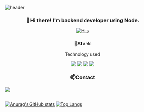 ![header](https://capsule-render.vercel.app/api?type=waving&color=gradient&height=200&text=YoungRockKim&fontAlign=70&fontAlignY=40&animation=twinkling)

<h3 align=center>👋 Hi there! I'm backend developer using Node. </h3>

<div align=center>
  
[![Hits](https://hits.seeyoufarm.com/api/count/incr/badge.svg?url=https%3A%2F%2Fgithub.com%2FYoungRockKim%2FYoungRockKim&count_bg=%2379C83D&title_bg=%23555555&icon=myspace.svg&icon_color=%23E7E7E7&title=hits&edge_flat=false)](https://hits.seeyoufarm.com)

</div>
<h3 align="center">📌Stack</h3>
<p align="center">Technology used</p>
<div align="center">
 <img src="https://img.shields.io/badge/JavaScript-FFCD11?style=flat-square&logo=JavaScript&logoColor=white"></img>
<img src="https://img.shields.io/badge/Node-green?style=flat-square&logo=Node.js&logoColor=white"></img> <img src="https://img.shields.io/badge/Mysql-grey?style=flat-square&logo=Mysql&logoColor=white"></img> <img src="https://img.shields.io/badge/Express-4B8BBE?style=flat-square&logo=Express&logoColor=white"></img></div>

<h3 align="center">📫Contact</h3>
<!-- <div align="center"><a href="https://devkingstar.tistory.com/"><img src="https://img.shields.io/badge/Blog-20c997?style=flat-square&logo=Blogger&logoColor=white"/></a> 
<a href="#"> -->
<img src="https://img.shields.io/badge/goldhanwool@naver.com-EA4335?style=flat-square&logo=Gmail&logoColor=white&link=mailto:goldhanwool@naver.com"/></a>

</div>
<br>
<br>

[![Anurag's GitHub stats](https://github-readme-stats.vercel.app/api?username=YoungRockKim&hide=stars,issues&show_icons=true&count_private=true&theme=tokyonight)](https://github.com/anuraghazra/github-readme-stats)
[![Top Langs](https://github-readme-stats.vercel.app/api/top-langs/?username=YoungRockKim&hide=css,jupyter%20notebook,html&exclude_repo=YoungRockKim,YoungRockKim.github.io&layout=compact&langs_count=8)](https://github.com/anuraghazra/github-readme-stats)
